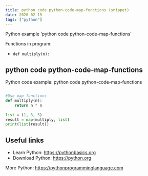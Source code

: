 ```yaml
---
title: python code python-code-map-functions (snippet)
date: 2020-02-15
tags: ["python"]
---
```

Python example 'python code python-code-map-functions'

Functions in program: 
* `def multiply(n): `

## python code python-code-map-functions

Python code example: python code python-code-map-functions

```python

#Use map functions
def multiply(n): 
    return n * n 
  
list = (1, 3, 5) 
result = map(multiply, list) 
print(list(result))


```

## Useful links

- Learn Python: https://pythonbasics.org
- Download Python: https://python.org

More Python: https://pythonprogramminglanguage.com
